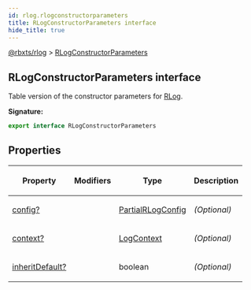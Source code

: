 ```yaml
---
id: rlog.rlogconstructorparameters
title: RLogConstructorParameters interface
hide_title: true
---
```


[@rbxts/rlog](./rlog.md) &gt; [RLogConstructorParameters](./rlog.rlogconstructorparameters.md)

## RLogConstructorParameters interface

Table version of the constructor parameters for [RLog](./rlog.rlog.md)<!-- -->.

**Signature:**

```typescript
export interface RLogConstructorParameters 
```

## Properties

<table><thead><tr><th>

Property


</th><th>

Modifiers


</th><th>

Type


</th><th>

Description


</th></tr></thead>
<tbody><tr><td>

[config?](./rlog.rlogconstructorparameters.config.md)


</td><td>


</td><td>

[PartialRLogConfig](./rlog.partialrlogconfig.md)


</td><td>

_(Optional)_


</td></tr>
<tr><td>

[context?](./rlog.rlogconstructorparameters.context.md)


</td><td>


</td><td>

[LogContext](./rlog.logcontext.md)


</td><td>

_(Optional)_


</td></tr>
<tr><td>

[inheritDefault?](./rlog.rlogconstructorparameters.inheritdefault.md)


</td><td>


</td><td>

boolean


</td><td>

_(Optional)_


</td></tr>
</tbody></table>